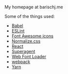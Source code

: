 My homepage at barischj.me

Some of the things used:
- [Babel](https://babeljs.io)
- [ESLint](http://eslint.org)
- [Font Awesome icons](http://fontawesome.io/icons/)
- [Normalize.css](https://necolas.github.io/normalize.css)
- [React](https://facebook.github.io/react)
- [Superagent](https://visionmedia.github.io/superagent)
- [Web Font Loader](https://github.com/typekit/webfontloader)
- [webpack](https://webpack.js.org)
- [Yarn](https://yarnpkg.com/en)
